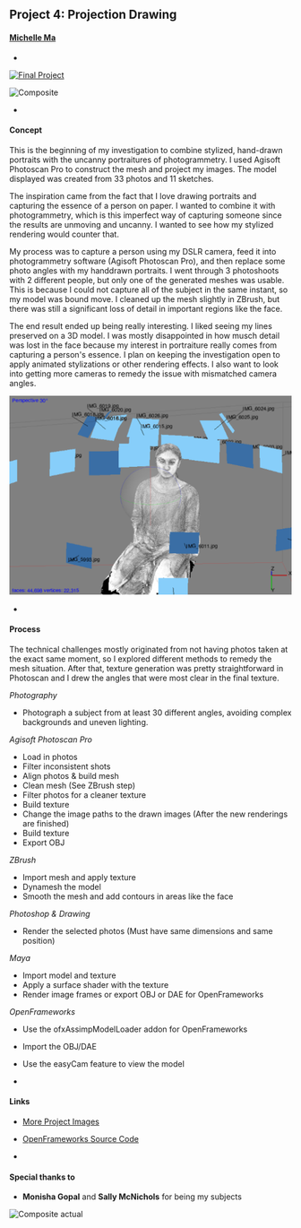 ## Project 4: Projection Drawing
#### [Michelle Ma](../michelle/index.md)
-

[![Final Project](final/timeline.gif)](https://vimeo.com/148398718 "Projection Drawing")

![Composite](final/composite.png)

-

#### Concept

This is the beginning of my investigation to combine stylized, hand-drawn portraits with the uncanny portraitures of photogrammetry. I used Agisoft Photoscan Pro to construct the mesh and project my images. The model displayed was created from 33 photos and 11 sketches.

The inspiration came from the fact that I love drawing portraits and capturing the essence of a person on paper. I wanted to combine it with photogrammetry, which is this imperfect way of capturing someone since the results are unmoving and uncanny. I wanted to see how my stylized rendering would counter that.

My process was to capture a person using my DSLR camera, feed it into photogrammetry software (Agisoft Photoscan Pro), and then replace some photo angles with my handdrawn portraits. I went through 3 photoshoots with 2 different people, but only one of the generated meshes was usable. This is because I could not capture all of the subject in the same instant, so my model was bound move. I cleaned up the mesh slightly in ZBrush, but there was still a significant loss of detail in important regions like the face.

The end result ended up being really interesting. I liked seeing my lines preserved on a 3D model. I was mostly disappointed in how musch detail was lost in the face because my interest in portraiture really comes from capturing a person's essence. I plan on keeping the investigation open to apply animated stylizations or other rendering effects. I also want to look into getting more cameras to remedy the issue with mismatched camera angles.

![Screenshot](final/screenshot.png)

-

#### Process

The technical challenges mostly originated from not having photos taken at the exact same moment, so I explored different methods to remedy the mesh situation. After that, texture generation was pretty straightforward in Photoscan and I drew the angles that were most clear in the final texture.

*Photography*
- Photograph a subject from at least 30 different angles, avoiding complex backgrounds and uneven lighting.

*Agisoft Photoscan Pro*
- Load in photos
- Filter inconsistent shots
- Align photos & build mesh
- Clean mesh (See ZBrush step)
- Filter photos for a cleaner texture
- Build texture
- Change the image paths to the drawn images (After the new renderings are finished)
- Build texture
- Export OBJ

*ZBrush*
- Import mesh and apply texture
- Dynamesh the model
- Smooth the mesh and add contours in areas like the face

*Photoshop & Drawing*
- Render the selected photos (Must have same dimensions and same position)

*Maya*
- Import model and texture
- Apply a surface shader with the texture
- Render image frames or export OBJ or DAE for OpenFrameworks

*OpenFrameworks*
- Use the ofxAssimpModelLoader addon for OpenFrameworks
- Import the OBJ/DAE
- Use the easyCam feature to view the model

-
#### Links
- [More Project Images](https://github.com/michell3/Photos/tree/master/final)
- [OpenFrameworks Source Code](../michelle/ModelViewer)

-
#### Special thanks to
- **Monisha Gopal** and **Sally McNichols** for being my subjects

![Composite actual](final/composite_actual.png)
